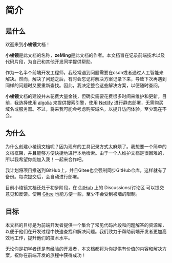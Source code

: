 # 简介

## 是什么

欢迎来到**小棱镜**文档！

**小棱镜**是此文档的名称，**zeMing**是此文档的作者。本文档旨在记录前端技术以及代码片段，为自己和其他开发同学提供帮助。

作为一名半个前端开发工程师，我经常遇到问题需要在csdn或者通过人工智能来解决。然而，解决了问题之后，有时会忘记将解决方案记录下来，导致下次再遇到同样的问题时又要重新查找。因此，我决定整合这些解决方案，以便随时查阅。

**小棱镜**文档的建设并未花费大量金钱，但确实需要花费很多时间来维护和更新。目前，我选择使用 [algolia](https://crawler.algolia.com/admin/crawlers/d7d3d82e-565b-4284-89ea-1b63c3c0f274/overview) 来提供搜索引擎，使用 [Netlify](https://app.netlify.com/sites/vlogxiao/overview) 进行静态部署，无需购买域名或服务器。不过，将来我可能会考虑购买域名，以提升访问体验。至少现在不会。

## 为什么

为什么创建小棱镜文档呢？因为现有的工具记录方式太麻烦了。我想要一个简单的文档框架，并且能够方便快捷地进行本地检索。由于一个人维护文档是很困难的，所以我希望你能加入我！一起来合作吧。

我计划将项目推送到GitHub上，并且Gitee也会强制同步GitHub仓库，这样就有了备份。每次提交后，会自动进行部署。

目前小棱镜文档还处于初步阶段，在 [GitHub](https://github.com/zeMingGit/vlog) 上的 Discussions/讨论区 可以提交意见和反馈。使用 [Gitee](https://gitee.com/zeminga/vlog) 也能方便一些，至少不会受到被墙的限制。

## 目标

本文档的目标是为前端开发者提供一个集合了常见代码片段和问题解答的资源库，以便于他们在开发过程中快速查找和解决问题。我们致力于帮助前端开发者更加高效地工作，提升他们的技术水平。

无论你是初学者还是有经验的开发者，本文档都将为你提供有价值的内容和解决方案。祝你在前端开发的旅程中获得成功！
